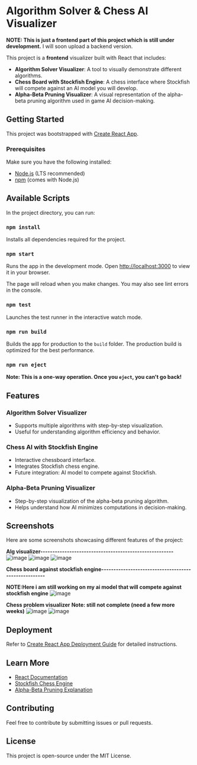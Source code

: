 # Algorithm Solver & Chess AI Visualizer

**NOTE: This is just a frontend part of this project which is still under development.** I will soon upload a backend version.

This project is a **frontend** visualizer built with React that includes:
- **Algorithm Solver Visualizer**: A tool to visually demonstrate different algorithms.
- **Chess Board with Stockfish Engine**: A chess interface where Stockfish will compete against an AI model you will develop.
- **Alpha-Beta Pruning Visualizer**: A visual representation of the alpha-beta pruning algorithm used in game AI decision-making.

## Getting Started

This project was bootstrapped with [Create React App](https://github.com/facebook/create-react-app).

### Prerequisites
Make sure you have the following installed:
- [Node.js](https://nodejs.org/) (LTS recommended)
- [npm](https://www.npmjs.com/) (comes with Node.js)

## Available Scripts

In the project directory, you can run:

### `npm install`
Installs all dependencies required for the project.

### `npm start`
Runs the app in the development mode. Open [http://localhost:3000](http://localhost:3000) to view it in your browser.

The page will reload when you make changes. You may also see lint errors in the console.

### `npm test`
Launches the test runner in the interactive watch mode.

### `npm run build`
Builds the app for production to the `build` folder. The production build is optimized for the best performance.

### `npm run eject`
**Note: This is a one-way operation. Once you `eject`, you can't go back!**

## Features

### Algorithm Solver Visualizer
- Supports multiple algorithms with step-by-step visualization.
- Useful for understanding algorithm efficiency and behavior.

### Chess AI with Stockfish Engine
- Interactive chessboard interface.
- Integrates Stockfish chess engine.
- Future integration: AI model to compete against Stockfish.

### Alpha-Beta Pruning Visualizer
- Step-by-step visualization of the alpha-beta pruning algorithm.
- Helps understand how AI minimizes computations in decision-making.

## Screenshots
Here are some screenshots showcasing different features of the project:

**Alg visualizer-------------------------------------------------------**
![image](https://github.com/user-attachments/assets/03576984-ed2e-4e42-bfb6-5f66af04c598)
![image](https://github.com/user-attachments/assets/ea5c99fe-a9b3-4d32-8bfc-9eb8ba787ffb)
![image](https://github.com/user-attachments/assets/396330a9-e1e8-4433-9d62-2bf85b8694e9)

**Chess board against stockfish engine-----------------------------------------------------**

**NOTE:Here i am still working on my ai model that will compete against stockfish engine**
![image](https://github.com/user-attachments/assets/14c20f63-65e6-4ecb-8bfb-4d5487681edf)



**Chess problem visualizer** 
**Note: still not complete (need a few more weeks)**
![image](https://github.com/user-attachments/assets/ea7cd48b-7ae6-4b59-8e86-77ec1bc0c05d)
![image](https://github.com/user-attachments/assets/72b7898b-313d-4dbe-ab5d-b06289a90648)



## Deployment
Refer to [Create React App Deployment Guide](https://facebook.github.io/create-react-app/docs/deployment) for detailed instructions.

## Learn More
- [React Documentation](https://reactjs.org/)
- [Stockfish Chess Engine](https://stockfishchess.org/)
- [Alpha-Beta Pruning Explanation](https://en.wikipedia.org/wiki/Alpha%E2%80%93beta_pruning)

## Contributing
Feel free to contribute by submitting issues or pull requests. 

## License
This project is open-source under the MIT License.


